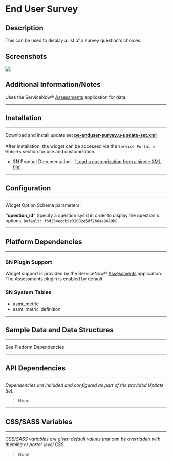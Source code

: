 # End User Survey

## Description

This can be used to display a list of a survey question's choices.

## Screenshots
![](../images/pe-enduser-survey.png)

## Additional Information/Notes

Uses the ServiceNow® [Assessments](https://docs.servicenow.com/bundle/istanbul-servicenow-platform/page/administer/assessments/reference/r_Assessments.html?cshalt=yes ) application for data.

---
## Installation
---
Download and install update set **[pe-enduser-survey.u-update-set.xml](https://github.com/platform-experience/serviceportal-widget-library/blob/master/pe-enduser-survey/pe-enduser-survey.u-update-set.xml)** <br/><br/>
After installation, the widget can be accessed via the `Service Portal > Widgets` section for use and customization.<br/>
* SN Product Documentation - ['Load a customization from a single XML file'](https://docs.servicenow.com/bundle/istanbul-application-development/page/build/system-update-sets/task/t_LoadCustomizationsFromAnXMLFile.html)

---
## Configuration
---
Widget Option Schema parameters:

**"question_id"** Specify a question sysid in order to display the question's options. `Default: f6d234ecdb9e32002e5df2b6ae9619b8`

---
## Platform Dependencies
---
### SN Plugin Support
Widget support is provided by the ServiceNow® [Assessments](https://docs.servicenow.com/bundle/istanbul-servicenow-platform/page/administer/assessments/reference/r_Assessments.html?cshalt=yes ) application.
The Assessments plugin is enabled by default.

### SN System Tables
* asmt_metric
* asmt_metric_definition

---
## Sample Data and Data Structures
---
See Platform Dependencies

---
## API Dependencies
---
<i>Dependencies are included and configured as part of the provided Update Set.</i>
> None
---
## CSS/SASS Variables
---
_CSS/SASS variables are given default values that can be overridden with theming or portal-level CSS._
> None